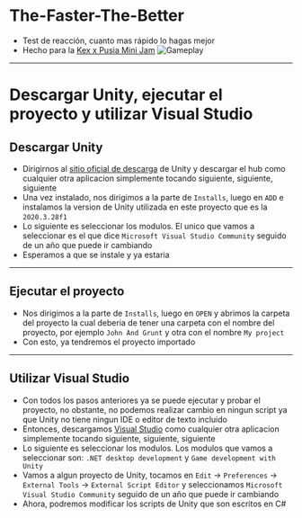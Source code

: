 # The-Faster-The-Better
* Test de reacción, cuanto mas rápido lo hagas mejor
* Hecho para la [Kex x Pusia Mini Jam](https://itch.io/jam/kex-x-pusia-minijam)
![Gameplay](Gameplay.gif)

---

# Descargar Unity, ejecutar el proyecto y utilizar Visual Studio

## Descargar Unity
* Dirigirnos al [sitio oficial de descarga](https://unity.com/download) de Unity y descargar el hub como cualquier otra aplicacion simplemente tocando siguiente, siguiente, siguiente
* Una vez instalado, nos dirigimos  a la parte de `Installs`, luego en `ADD` e instalamos la version de Unity utilizada en este proyecto que es la `2020.3.28f1`
* Lo siguiente es seleccionar los modulos. El unico que vamos a seleccionar es el que dice `Microsoft Visual Studio Community` seguido de un año que puede ir cambiando
* Esperamos a que se instale y ya estaria

---

## Ejecutar el proyecto
* Nos dirigimos a la parte de `Installs`, luego en `OPEN` y abrimos la carpeta del proyecto la cual deberia de tener una carpeta con el nombre del proyecto, por ejemplo `John And Grunt` y otra con el nombre `My project`
* Con esto, ya tendremos el proyecto importado

---

## Utilizar Visual Studio
* Con todos los pasos anteriores ya se puede ejecutar y probar el proyecto, no obstante, no podemos realizar cambio en ningun script ya que Unity no tiene ningun IDE o editor de texto incluido
* Entonces, descargamos [Visual Studio](https://visualstudio.microsoft.com/es/downloads/) como cualquier otra aplicacion simplemente tocando siguiente, siguiente, siguiente
* Lo siguiente es seleccionar los modulos. Los modulos que vamos a seleccionar son: `.NET desktop development`  y `Game development with Unity`
* Vamos a algun proyecto de Unity, tocamos en `Edit` -> `Preferences` -> `External Tools` -> `External Script Editor` y seleccionamos `Microsoft Visual Studio Community` seguido de un año que puede ir cambiando
* Ahora, podremos modificar los scripts de Unity que son escritos en C#